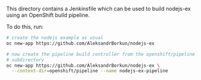 This directory contains a Jenkinsfile which can be used to build
nodejs-ex using an OpenShift build pipeline.

To do this, run:

```bash
# create the nodejs example as usual
oc new-app https://github.com/AleksandrBorkun/nodejs-ex

# now create the pipeline build controller from the openshift/pipeline
# subdirectory
oc new-app https://github.com/AleksandrBorkun/nodejs-ex \
  --context-dir=openshift/pipeline --name nodejs-ex-pipeline
```
